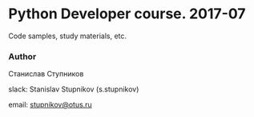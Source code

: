 # Python Developer course. 2017-07
Code samples, study materials, etc.

### Author
Станислав Ступников

slack: Stanislav Stupnikov (s.stupnikov)

email: stupnikov@otus.ru
